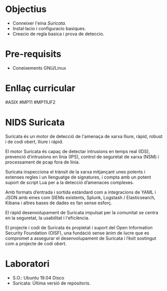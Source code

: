 
# Objectius
- Conneixer l'eina *Suricata*.
- Instal·lacio i configuracio basiques.
- Creacio de regla basica i prova de deteccio.
# Pre-requisits
- Coneixements GNU/Linux
# Enllaç curricular
#ASIX #MP11 #MP11UF2
# NIDS Suricata
Suricata és un motor de detecció de l'amenaça de xarxa lliure, ràpid, robust i de codi obert, lliure i ràpid.

El motor Suricata és capaç de detectar intrusions en temps real (IDS), prevenció d’intrusions en línia (IPS), control de seguretat de xarxa (NSM) i processament de pcap fora de línia.

Suricata inspecciona el trànsit de la xarxa mitjançant unes potents i extenses regles i un llenguatge de signatures, i compta amb un potent suport de script Lua per a la detecció d’amenaces complexes.

Amb formats d’entrada i sortida estàndard com a integracions de YAML i JSON amb eines com SIEMs existents, Splunk, Logstash / Elasticsearch, Kibana i altres bases de dades es fan sense esforç.

El ràpid desenvolupament de Suricata impulsat per la comunitat se centra en la seguretat, la usabilitat i l'eficiència.

El projecte i codi de Suricata és propietat i suport del Open Information Security Foundation (OISF), una fundació sense ànim de lucre que es compromet a assegurar el desenvolupament de Suricata i l’èxit sostingut com a projecte de codi obert.
# Laboratori
- S.O.: Ubuntu 19.04 Disco
- Suricata: Última versió de repositoris.
